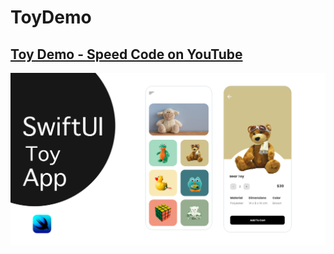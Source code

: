 # ToyDemo

## [Toy Demo - Speed Code on YouTube](https://youtu.be/yhQ0QZb5YWw)
![](ToyDemo/Resources/banner.png)

